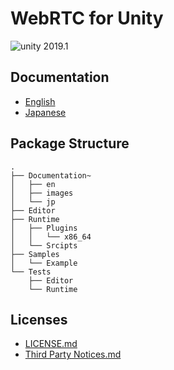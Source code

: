 # WebRTC for Unity

<img src="https://img.shields.io/badge/unity-2019.1-green.svg?style=flat-square" alt="unity 2019.1">

## Documentation

- [English](./Documentation~/en/webrtc.md)
- [Japanese]( ./Documentation~/jp/webrtc.md)

## Package Structure

```
.
├── Documentation~
│   ├── en
│   ├── images
│   └── jp
├── Editor
├── Runtime
│   ├── Plugins
│   │   └── x86_64
│   └── Srcipts
├── Samples
│   └── Example
└── Tests
    ├── Editor
    └── Runtime
```


## Licenses

- [LICENSE.md](LICENSE.md)
- [Third Party Notices.md](Third%20Party%20Notices.md)

